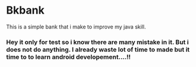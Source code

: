# Bkbank
This is a simple bank that i make to improve my java skill.

### Hey it only for test so i know there are many mistake in it. But i does not do anything. I already waste lot of time to made but it time to to learn android developement....!!
